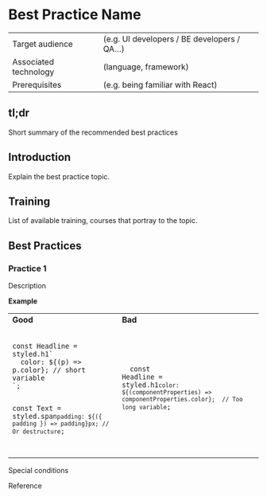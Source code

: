 # Best Practice Name

|  |  |
| --- | --- |
| Target audience | (e.g. UI developers / BE developers / QA…) |
| Associated technology | (language, framework) |
| Prerequisites | (e.g. being familiar with React) |

## tl;dr

Short summary of the recommended best practices

## Introduction

Explain the best practice topic.

## Training

List of available training, courses that portray to the topic.

## Best Practices

### Practice 1

Description

**Example**

<table>
  <tr>
    <td>
        <strong>Good</strong>
    </td>
    <td>
        <strong>Bad</strong>
    </td>
  </tr>
  <tr>
    <td>
       <pre>
        <code class="language-javascript">
const Headline = styled.h1`
  color: ${(p) => p.color}; // short variable
`;

const Text = styled.span`
  padding: ${({ padding }) => padding}px; // Or destructure
`;
            </code>
        </pre>
    </td>
    <td>
        <pre>
            <code class="language-javascript">
const Headline = styled.h1`
    color: ${(componentProperties) => componentProperties.color};  // Too long variable
`;
            </code>
        </pre>
    </td>
  </tr>
</table>


Special conditions

Reference
